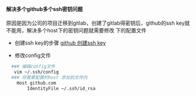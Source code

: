 #### 解决多个github多个ssh密钥问题

原因是因为公司的项目迁移到gitlab，创建了gitlab得密钥后，github的ssh key就不能用，解决多个host下的密钥问题就需要修改
下的配置文件


- 创建ssh key的步骤
[github 创建ssh key](https://help.github.com/articles/generating-a-new-ssh-key-and-adding-it-to-the-ssh-agent/)

- 修改config文件
``` bash
  ### 编辑config文件
   vim ~/.ssh/config
  ### 将需要配置的host 添加到文件内
    Host github.com
        IdentityFile ~/.ssh/id_rsa
```

